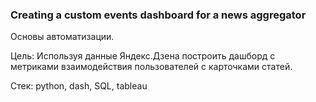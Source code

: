 ### Creating a custom events dashboard for a news aggregator

Основы автоматизации.

Цель: Используя данные Яндекс.Дзена построить дашборд с метриками взаимодействия пользователей с карточками статей.

Стек: python, dash, SQL, tableau

